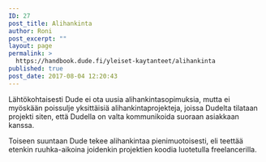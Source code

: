 ```yaml
---
ID: 27
post_title: Alihankinta
author: Roni
post_excerpt: ""
layout: page
permalink: >
  https://handbook.dude.fi/yleiset-kaytanteet/alihankinta
published: true
post_date: 2017-08-04 12:20:43
---
```

Lähtökohtaisesti Dude ei ota uusia alihankintasopimuksia, mutta ei myöskään poissulje yksittäisiä alihankintaprojekteja, joissa Dudelta tilataan projekti siten, että Dudella on valta kommunikoida suoraan asiakkaan kanssa.

Toiseen suuntaan Dude tekee alihankintaa pienimuotoisesti, eli teettää etenkin ruuhka-aikoina joidenkin projektien koodia luotetulla freelancerilla.
